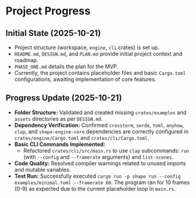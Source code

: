 # Project Progress

## Initial State (2025-10-21)

*   Project structure (workspace, `engine`, `cli` crates) is set up.
*   `README.md`, `DESIGN.md`, and `PLAN.md` provide initial project context and roadmap.
*   `PHASE_ONE.md` details the plan for the MVP.
*   Currently, the project contains placeholder files and basic `Cargo.toml` configurations, awaiting implementation of core features.

## Progress Update (2025-10-21)

*   **Folder Structure:** Validated and created missing `crates/examples` and `assets` directories as per `DESIGN.md`.
*   **Dependency Verification:** Confirmed `crossterm`, `serde`, `toml`, `anyhow`, `clap`, and `shape-engine-core` dependencies are correctly configured in `crates/engine/Cargo.toml` and `crates/cli/Cargo.toml`.
*   **Basic CLI Commands Implemented:**
    *   Refactored `crates/cli/src/main.rs` to use `clap` subcommands: `run` (with `--config` and `--framerate` arguments) and `list-scenes`.
*   **Code Quality:** Resolved compiler warnings related to unused imports and mutable variables.
*   **Test Run:** Successfully executed `cargo run -p shape run --config examples/minimal.toml --framerate 60`. The program ran for 10 frames (0-9) as expected due to the current placeholder loop in `main.rs`.
